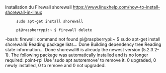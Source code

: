 Installation du Firewall shorewall    https://www.linuxhelp.com/how-to-install-shorewall-in-linux

         sudo apt-get install shorewall
         
         pi@raspberrypi:~ $ firewall delete
-bash: firewall: command not found
pi@raspberrypi:~ $ sudo apt-get install shorewall6
Reading package lists... Done
Building dependency tree
Reading state information... Done
shorewall6 is already the newest version (5.2.3.2-1).
The following package was automatically installed and is no longer required:
  point-rpi
Use 'sudo apt autoremove' to remove it.
0 upgraded, 0 newly installed, 0 to remove and 0 not upgraded.
